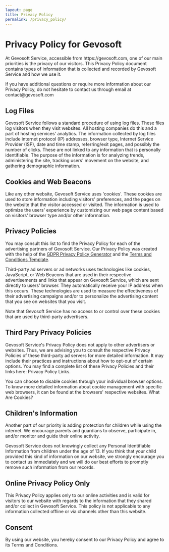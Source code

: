 ```yaml
---
layout: page
title: Privacy Policy
permalink: /privacy_policy/
---
```


<h1>Privacy Policy for Gevosoft</h1>

<p>At Gevosoft Service, accessible from https://gevosoft.com, one of our main priorities is the privacy of our visitors. This Privacy Policy document contains types of information that is collected and recorded by Gevosoft Service and how we use it.</p>

<p>If you have additional questions or require more information about our Privacy Policy, do not hesitate to contact us through email at contact@gevosoft.com</p>

<h2>Log Files</h2>

<p>Gevosoft Service follows a standard procedure of using log files. These files log visitors when they visit websites. All hosting companies do this and a part of hosting services' analytics. The information collected by log files include internet protocol (IP) addresses, browser type, Internet Service Provider (ISP), date and time stamp, referring/exit pages, and possibly the number of clicks. These are not linked to any information that is personally identifiable. The purpose of the information is for analyzing trends, administering the site, tracking users' movement on the website, and gathering demographic information.</p>

<h2>Cookies and Web Beacons</h2>

<p>Like any other website, Gevosoft Service uses 'cookies'. These cookies are used to store information including visitors' preferences, and the pages on the website that the visitor accessed or visited. The information is used to optimize the users' experience by customizing our web page content based on visitors' browser type and/or other information.</p>



<h2>Privacy Policies</h2>

<P>You may consult this list to find the Privacy Policy for each of the advertising partners of Gevosoft Service. Our Privacy Policy was created with the help of the <a href="https://privacypolicygenerator.info">GDPR Privacy Policy Generator</a> and the <a href="https://termsandconditionstemplate.net">Terms and Conditions Template</a>.</p>

<p>Third-party ad servers or ad networks uses technologies like cookies, JavaScript, or Web Beacons that are used in their respective advertisements and links that appear on Gevosoft Service, which are sent directly to users' browser. They automatically receive your IP address when this occurs. These technologies are used to measure the effectiveness of their advertising campaigns and/or to personalize the advertising content that you see on websites that you visit.</p>

<p>Note that Gevosoft Service has no access to or control over these cookies that are used by third-party advertisers.</p>

<h2>Third Pary Privacy Policies</h2>

<p>Gevosoft Service's Privacy Policy does not apply to other advertisers or websites. Thus, we are advising you to consult the respective Privacy Policies of these third-party ad servers for more detailed information. It may include their practices and instructions about how to opt-out of certain options. You may find a complete list of these Privacy Policies and their links here: Privacy Policy Links.</p>

<p>You can choose to disable cookies through your individual browser options. To know more detailed information about cookie management with specific web browsers, it can be found at the browsers' respective websites. What Are Cookies?</p>

<h2>Children's Information</h2>

<p>Another part of our priority is adding protection for children while using the internet. We encourage parents and guardians to observe, participate in, and/or monitor and guide their online activity.</p>

<p>Gevosoft Service does not knowingly collect any Personal Identifiable Information from children under the age of 13. If you think that your child provided this kind of information on our website, we strongly encourage you to contact us immediately and we will do our best efforts to promptly remove such information from our records.</p>

<h2>Online Privacy Policy Only</h2>

<p>This Privacy Policy applies only to our online activities and is valid for visitors to our website with regards to the information that they shared and/or collect in Gevosoft Service. This policy is not applicable to any information collected offline or via channels other than this website.</p>

<h2>Consent</h2>

<p>By using our website, you hereby consent to our Privacy Policy and agree to its Terms and Conditions.</p>